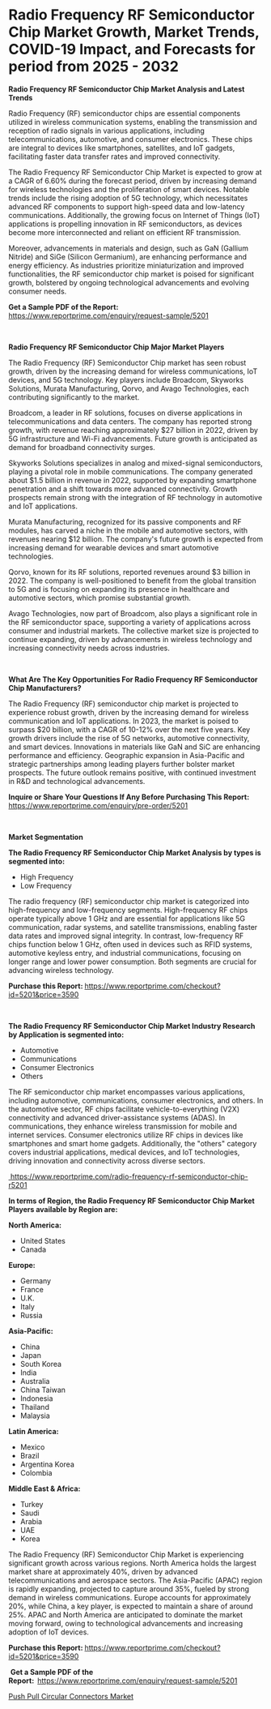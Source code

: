 <p><h1>Radio Frequency RF Semiconductor Chip Market Growth, Market Trends, COVID-19 Impact, and Forecasts for period from 2025 - 2032</h1></p><p><strong>Radio Frequency RF Semiconductor Chip Market Analysis and Latest Trends</strong></p>
<p><p>Radio Frequency (RF) semiconductor chips are essential components utilized in wireless communication systems, enabling the transmission and reception of radio signals in various applications, including telecommunications, automotive, and consumer electronics. These chips are integral to devices like smartphones, satellites, and IoT gadgets, facilitating faster data transfer rates and improved connectivity.</p><p>The Radio Frequency RF Semiconductor Chip Market is expected to grow at a CAGR of 6.60% during the forecast period, driven by increasing demand for wireless technologies and the proliferation of smart devices. Notable trends include the rising adoption of 5G technology, which necessitates advanced RF components to support high-speed data and low-latency communications. Additionally, the growing focus on Internet of Things (IoT) applications is propelling innovation in RF semiconductors, as devices become more interconnected and reliant on efficient RF transmission.</p><p>Moreover, advancements in materials and design, such as GaN (Gallium Nitride) and SiGe (Silicon Germanium), are enhancing performance and energy efficiency. As industries prioritize miniaturization and improved functionalities, the RF semiconductor chip market is poised for significant growth, bolstered by ongoing technological advancements and evolving consumer needs.</p></p>
<p><strong>Get a Sample PDF of the Report:&nbsp;</strong> <a href="https://www.reportprime.com/enquiry/request-sample/5201?utm_campaign=2210&utm_medium=2&utm_source=Github&utm_content=ia&utm_term=19032025&utm_id=radio-frequency-rf-semiconductor-chip">https://www.reportprime.com/enquiry/request-sample/5201</a></p>
<p>&nbsp;</p>
<p><strong>Radio Frequency RF Semiconductor Chip Major Market Players</strong></p>
<p><p>The Radio Frequency (RF) Semiconductor Chip market has seen robust growth, driven by the increasing demand for wireless communications, IoT devices, and 5G technology. Key players include Broadcom, Skyworks Solutions, Murata Manufacturing, Qorvo, and Avago Technologies, each contributing significantly to the market.</p><p>Broadcom, a leader in RF solutions, focuses on diverse applications in telecommunications and data centers. The company has reported strong growth, with revenue reaching approximately $27 billion in 2022, driven by 5G infrastructure and Wi-Fi advancements. Future growth is anticipated as demand for broadband connectivity surges.</p><p>Skyworks Solutions specializes in analog and mixed-signal semiconductors, playing a pivotal role in mobile communications. The company generated about $1.5 billion in revenue in 2022, supported by expanding smartphone penetration and a shift towards more advanced connectivity. Growth prospects remain strong with the integration of RF technology in automotive and IoT applications.</p><p>Murata Manufacturing, recognized for its passive components and RF modules, has carved a niche in the mobile and automotive sectors, with revenues nearing $12 billion. The company's future growth is expected from increasing demand for wearable devices and smart automotive technologies.</p><p>Qorvo, known for its RF solutions, reported revenues around $3 billion in 2022. The company is well-positioned to benefit from the global transition to 5G and is focusing on expanding its presence in healthcare and automotive sectors, which promise substantial growth.</p><p>Avago Technologies, now part of Broadcom, also plays a significant role in the RF semiconductor space, supporting a variety of applications across consumer and industrial markets. The collective market size is projected to continue expanding, driven by advancements in wireless technology and increasing connectivity needs across industries.</p></p>
<p>&nbsp;</p>
<p><strong>What Are The Key Opportunities For Radio Frequency RF Semiconductor Chip Manufacturers?</strong></p>
<p><p>The Radio Frequency (RF) semiconductor chip market is projected to experience robust growth, driven by the increasing demand for wireless communication and IoT applications. In 2023, the market is poised to surpass $20 billion, with a CAGR of 10-12% over the next five years. Key growth drivers include the rise of 5G networks, automotive connectivity, and smart devices. Innovations in materials like GaN and SiC are enhancing performance and efficiency. Geographic expansion in Asia-Pacific and strategic partnerships among leading players further bolster market prospects. The future outlook remains positive, with continued investment in R&D and technological advancements.</p></p>
<p><strong>Inquire or Share Your Questions If Any Before Purchasing This Report:</strong> <a href="https://www.reportprime.com/enquiry/pre-order/5201?utm_campaign=2210&utm_medium=2&utm_source=Github&utm_content=ia&utm_term=19032025&utm_id=radio-frequency-rf-semiconductor-chip">https://www.reportprime.com/enquiry/pre-order/5201</a></p>
<p>&nbsp;</p>
<p><strong>Market Segmentation</strong></p>
<p><strong>The Radio Frequency RF Semiconductor Chip Market Analysis by types is segmented into:</strong></p>
<p><ul><li>High Frequency</li><li>Low Frequency</li></ul></p>
<p><p>The radio frequency (RF) semiconductor chip market is categorized into high-frequency and low-frequency segments. High-frequency RF chips operate typically above 1 GHz and are essential for applications like 5G communication, radar systems, and satellite transmissions, enabling faster data rates and improved signal integrity. In contrast, low-frequency RF chips function below 1 GHz, often used in devices such as RFID systems, automotive keyless entry, and industrial communications, focusing on longer range and lower power consumption. Both segments are crucial for advancing wireless technology.</p></p>
<p><strong>Purchase this Report:&nbsp;</strong><a href="https://www.reportprime.com/checkout?id=5201&price=3590&utm_campaign=2210&utm_medium=2&utm_source=Github&utm_content=ia&utm_term=19032025&utm_id=radio-frequency-rf-semiconductor-chip">https://www.reportprime.com/checkout?id=5201&price=3590</a></p>
<p>&nbsp;</p>
<p><strong>The Radio Frequency RF Semiconductor Chip Market Industry Research by Application is segmented into:</strong></p>
<p><ul><li>Automotive</li><li>Communications</li><li>Consumer Electronics</li><li>Others</li></ul></p>
<p><p>The RF semiconductor chip market encompasses various applications, including automotive, communications, consumer electronics, and others. In the automotive sector, RF chips facilitate vehicle-to-everything (V2X) connectivity and advanced driver-assistance systems (ADAS). In communications, they enhance wireless transmission for mobile and internet services. Consumer electronics utilize RF chips in devices like smartphones and smart home gadgets. Additionally, the "others" category covers industrial applications, medical devices, and IoT technologies, driving innovation and connectivity across diverse sectors.</p></p>
<p><a href="https://www.reportprime.com/radio-frequency-rf-semiconductor-chip-r5201?utm_campaign=2210&utm_medium=2&utm_source=Github&utm_content=ia&utm_term=19032025&utm_id=radio-frequency-rf-semiconductor-chip">&nbsp;https://www.reportprime.com/radio-frequency-rf-semiconductor-chip-r5201</a></p>
<p><strong>In terms of Region, the Radio Frequency RF Semiconductor Chip Market Players available by Region are:</strong></p>
<p>
    <p> <strong> North America: </strong>
        <ul>
            <li>United States</li>
            <li>Canada</li>
        </ul>
        </p> 
    <p> <strong> Europe: </strong>
        <ul>
            <li>Germany</li>
            <li>France</li>
            <li>U.K.</li>
            <li>Italy</li>
            <li>Russia</li>
        </ul>
        </p> 
    <p> <strong> Asia-Pacific: </strong>
        <ul>
            <li>China</li>
            <li>Japan</li>
            <li>South Korea</li>
            <li>India</li>
            <li>Australia</li>
            <li>China Taiwan</li>
            <li>Indonesia</li>
            <li>Thailand</li>
            <li>Malaysia</li>
        </ul>
        </p> 
    <p> <strong> Latin America: </strong>
        <ul>
            <li>Mexico</li>
            <li>Brazil</li>
            <li>Argentina Korea</li>
            <li>Colombia</li>
        </ul>
        </p> 
    <p> <strong> Middle East & Africa: </strong>
        <ul>
            <li>Turkey</li>
            <li>Saudi</li>
            <li>Arabia</li>
            <li>UAE</li>
            <li>Korea</li>
        </ul>
    </p>
    </p>
<p><p>The Radio Frequency (RF) Semiconductor Chip Market is experiencing significant growth across various regions. North America holds the largest market share at approximately 40%, driven by advanced telecommunications and aerospace sectors. The Asia-Pacific (APAC) region is rapidly expanding, projected to capture around 35%, fueled by strong demand in wireless communications. Europe accounts for approximately 20%, while China, a key player, is expected to maintain a share of around 25%. APAC and North America are anticipated to dominate the market moving forward, owing to technological advancements and increasing adoption of IoT devices.</p></p>
<p><strong>Purchase this Report: </strong><a href="https://www.reportprime.com/checkout?id=5201&price=3590&utm_campaign=2210&utm_medium=2&utm_source=Github&utm_content=ia&utm_term=19032025&utm_id=radio-frequency-rf-semiconductor-chip">https://www.reportprime.com/checkout?id=5201&price=3590</a></p>
<p>&nbsp;<strong>Get a Sample PDF of the Report:&nbsp;&nbsp;</strong><a href="https://www.reportprime.com/enquiry/request-sample/5201?utm_campaign=2210&utm_medium=2&utm_source=Github&utm_content=ia&utm_term=19032025&utm_id=radio-frequency-rf-semiconductor-chip">https://www.reportprime.com/enquiry/request-sample/5201</a></p>
<p><strong></strong></p>
<p><p><a href="https://github.com/globismark/Market-Research-Report-List-6/blob/main/push-pull-circular-connectors-market.md?utm_campaign=2210&utm_medium=2&utm_source=Github&utm_content=ia&utm_term=19032025&utm_id=radio-frequency-rf-semiconductor-chip">Push Pull Circular Connectors Market</a></p></p>
